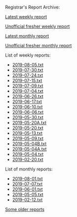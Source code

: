 Registrar's Report Archive:

[Latest weekly report](weekly/2019-07-30.txt)

[Unofficial fresher weekly report](weekly/fresh.txt)

[Latest monthly report](monthly/2019-08-01.txt)

[Unofficial fresher monthly report](monthly/fresh.txt)

List of weekly reports:

* [2019-08-05.txt](weekly/2019-08-05.txt)
* [2019-07-30.txt](weekly/2019-07-30.txt)
* [2019-07-24.txt](weekly/2019-07-24.txt)
* [2019-07-15.txt](weekly/2019-07-15.txt)
* [2019-07-09.txt](weekly/2019-07-09.txt)
* [2019-07-04.txt](weekly/2019-07-04.txt)
* [2019-06-26.txt](weekly/2019-06-26.txt)
* [2019-06-17.txt](weekly/2019-06-17.txt)
* [2019-06-10.txt](weekly/2019-06-10.txt)
* [2019-06-06.txt](weekly/2019-06-06.txt)
* [2019-05-30.txt](weekly/2019-05-30.txt)
* [2019-05-20A.txt](weekly/2019-05-20A.txt)
* [2019-05-20.txt](weekly/2019-05-20.txt)
* [2019-05-13.txt](weekly/2019-05-13.txt)
* [2019-05-09.txt](weekly/2019-05-09.txt)
* [2019-05-04B.txt](weekly/2019-05-04B.txt)
* [2019-05-04A.txt](weekly/2019-05-04A.txt)
* [2019-05-04.txt](weekly/2019-05-04.txt)
* [2019-02-20.txt](weekly/2019-02-20.txt)

List of monthly reports:

* [2019-08-01.txt](monthly/2019-08-01.txt)
* [2019-07-07.txt](monthly/2019-07-07.txt)
* [2019-06-01.txt](monthly/2019-06-01.txt)
* [2019-05-05.txt](monthly/2019-05-05.txt)
* [2019-02-12.txt](monthly/2019-02-12.txt)

[Some older reports](Reports)
